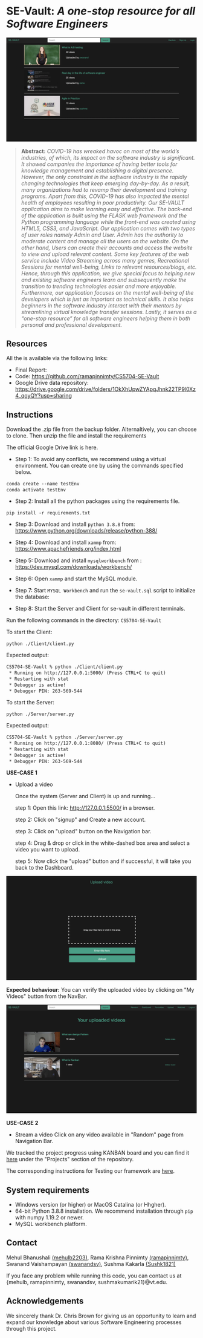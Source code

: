 # SE-Vault: *A one-stop resource for all Software Engineers*

![Landing Page of SE-Vault](images/landing_page.png)

> **Abstract:** *COVID-19 has wreaked havoc on most of the world’s industries, of which, its impact on the software industry is significant. It showed companies the importance of having better tools for knowledge management and establishing a digital presence. However, the only constraint in the software industry is the rapidly changing technologies that keep emerging day-by-day. As a result, many organizations had to revamp their development and training programs. Apart from this, COVID-19 has also impacted the mental health of employees resulting in poor productivity. Our SE-VAULT application aims to make learning easy and effective. The back-end of the application is built using the FLASK web framework and the Python programming language while the front-end was created using HTML5, CSS3, and JavaScript. Our application comes with two types of user roles namely Admin and User. Admin has the authority to moderate content and manage all the users on the website. On the other hand, Users can create their accounts and access the website to view and upload relevant content. Some key features of the web service include Video Streaming across many genres, Recreational Sessions for mental well-being, Links to relevant resources/blogs, etc. Hence, through this application, we give special focus to helping new and existing software engineers learn and subsequently make the transition to trending technologies easier and more enjoyable. Furthermore, our application focuses on the mental well-being of the developers which is just as important as technical skills. It also helps beginners in the software industry interact with their mentors by streamlining virtual knowledge transfer sessions. Lastly, it serves as a “one-stop resource” for all software engineers helping them in both personal and professional development.*

## Resources

All the  is available via the following links:

- Final Report: 
- Code: https://github.com/ramapinnimty/CS5704-SE-Vault
- Google Drive data repository: https://drive.google.com/drive/folders/1OkXhUpwZYApqJhnk22TP9l0Xz4_qoyQY?usp=sharing

## Instructions

Download the .zip file from the backup folder. Alternaltively, you can choose to clone. Then unzip the file and install the requirements 

The official Google Drive link is here.



- Step 1: To avoid any conflicts, we recommend using a virtual environment. You can create one by using the commands specified below.
```
conda create --name testEnv
conda activate testEnv
```

- Step 2: Install all the python packages using the requirements file.
```
pip install -r requirements.txt
```

- Step 3: Download and install `python 3.8.8` from: https://www.python.org/downloads/release/python-388/

- Step 4: Download and install `xammp` from: https://www.apachefriends.org/index.html 

- Step 5: Download and install `mysqlworkbench` from : https://dev.mysql.com/downloads/workbench/

- Step 6: Open `xammp` and start the MySQL module.

- Step 7: Start `MYSQL Workbench` and run the `se-vault.sql` script to initialize the database:

- Step 8: Start the Server and Client for se-vault in different terminals.

Run the following commands in the directory: `CS5704-SE-Vault`

To start the Client:

```
python ./Client/client.py
```
Expected output: 
```
CS5704-SE-Vault % python ./Client/client.py
 * Running on http://127.0.0.1:5000/ (Press CTRL+C to quit)
 * Restarting with stat
 * Debugger is active!
 * Debugger PIN: 263-569-544
```

To start the Server:
```
python ./Server/server.py
```
Expected output:
```
CS5704-SE-Vault % python ./Server/server.py
 * Running on http://127.0.0.1:8080/ (Press CTRL+C to quit)
 * Restarting with stat
 * Debugger is active!
 * Debugger PIN: 263-569-544
```

**USE-CASE 1**
- Upload a video

  Once the system (Server and Client) is up and running...

  step 1: Open this link: http://127.0.0.1:5500/ in a browser.

  step 2: Click on "signup" and Create a new account.

  step 3: Click on "upload" button on the Navigation bar.

  step 4: Drag & drop or click in the white-dashed box area and select a video you want to upload.

  step 5: Now click the "upload" button and if successful, it will take you back to the Dashboard.

![Upload a image](images/upload_video.png)

**Expected behaviour:** You can verify the uploaded video by clicking on "My Videos" button from the NavBar.

![Upload a image](images/uploaded_videos.png)


**USE-CASE 2**
 - Stream a video
 Click on any video available in "Random" page from Navigation Bar.

We tracked the project progress using KANBAN board and you can find it [here](https://github.com/ramapinnimty/CS5704-SE-Vault/projects/1) under the "Projects" section of the repository.


The corresponding instructions for Testing our framework are [here](https://github.com/ramapinnimty/CS5704-SE-Vault/tree/main/Tests).

## System requirements

* Windows version  (or higher) or MacOS Catalina (or Hhgher).
* 64-bit Python 3.8.8 installation. We recommend installation through `pip` with numpy 1.19.2 or newer.
* MySQL workbench platform. 

## Contact
Mehul Bhanushali [(mehulb2203)](https://github.com/mehulb2203), Rama Krishna Pinnimty [(ramapinnimty)](https://github.com/ramapinnimty), Swanand Vaishampayan [(swanandsv)](https://github.com/swanandsv), Sushma Kakarla [(Sushk1821)](https://github.com/Sushk1821)

If you face any problem while running this code, you can contact us at {mehulb, ramapinnimty, swanandsv, sushmakumarik21}@vt.edu.

## Acknowledgements

We sincerely thank Dr. Chris Brown for giving us an opportunity to learn and expand our knowledge about various Software Engineering processes through this project.
